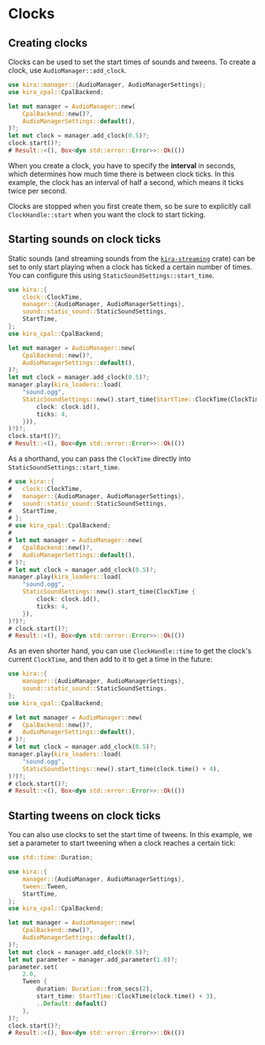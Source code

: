 # Clocks

## Creating clocks

Clocks can be used to set the start times of sounds and tweens. To create a
clock, use `AudioManager::add_clock`.

```rust ,no_run
use kira::manager::{AudioManager, AudioManagerSettings};
use kira_cpal::CpalBackend;

let mut manager = AudioManager::new(
	CpalBackend::new()?,
	AudioManagerSettings::default(),
)?;
let mut clock = manager.add_clock(0.5)?;
clock.start()?;
# Result::<(), Box<dyn std::error::Error>>::Ok(())
```

When you create a clock, you have to specify the **interval** in seconds, which
determines how much time there is between clock ticks. In this example, the
clock has an interval of half a second, which means it ticks twice per second.

Clocks are stopped when you first create them, so be sure to explicitly call
`ClockHandle::start` when you want the clock to start ticking.

## Starting sounds on clock ticks

Static sounds (and streaming sounds from the
[`kira-streaming`](https://crates.io/crates/kira-streaming) crate) can be set to
only start playing when a clock has ticked a certain number of times. You can
configure this using `StaticSoundSettings::start_time`.

```rust ,no_run
use kira::{
	clock::ClockTime,
	manager::{AudioManager, AudioManagerSettings},
	sound::static_sound::StaticSoundSettings,
	StartTime,
};
use kira_cpal::CpalBackend;

let mut manager = AudioManager::new(
	CpalBackend::new()?,
	AudioManagerSettings::default(),
)?;
let mut clock = manager.add_clock(0.5)?;
manager.play(kira_loaders::load(
	"sound.ogg",
	StaticSoundSettings::new().start_time(StartTime::ClockTime(ClockTime {
		clock: clock.id(),
		ticks: 4,
	})),
)?)?;
clock.start()?;
# Result::<(), Box<dyn std::error::Error>>::Ok(())
```

As a shorthand, you can pass the `ClockTime` directly into
`StaticSoundSettings::start_time`.

```rust ,no_run
# use kira::{
# 	clock::ClockTime,
# 	manager::{AudioManager, AudioManagerSettings},
# 	sound::static_sound::StaticSoundSettings,
# 	StartTime,
# };
# use kira_cpal::CpalBackend;
#
# let mut manager = AudioManager::new(
# 	CpalBackend::new()?,
# 	AudioManagerSettings::default(),
# )?;
# let mut clock = manager.add_clock(0.5)?;
manager.play(kira_loaders::load(
	"sound.ogg",
	StaticSoundSettings::new().start_time(ClockTime {
		clock: clock.id(),
		ticks: 4,
	}),
)?)?;
# clock.start()?;
# Result::<(), Box<dyn std::error::Error>>::Ok(())
```

As an even shorter hand, you can use `ClockHandle::time` to get the clock's
current `ClockTime`, and then add to it to get a time in the future:

```rust ,no_run
use kira::{
	manager::{AudioManager, AudioManagerSettings},
	sound::static_sound::StaticSoundSettings,
};
use kira_cpal::CpalBackend;

# let mut manager = AudioManager::new(
# 	CpalBackend::new()?,
# 	AudioManagerSettings::default(),
# )?;
# let mut clock = manager.add_clock(0.5)?;
manager.play(kira_loaders::load(
	"sound.ogg",
	StaticSoundSettings::new().start_time(clock.time() + 4),
)?)?;
# clock.start()?;
# Result::<(), Box<dyn std::error::Error>>::Ok(())
```

## Starting tweens on clock ticks

You can also use clocks to set the start time of tweens. In this example, we set
a parameter to start tweening when a clock reaches a certain tick:

```rust ,no_run
use std::time::Duration;

use kira::{
	manager::{AudioManager, AudioManagerSettings},
	tween::Tween,
	StartTime,
};
use kira_cpal::CpalBackend;

let mut manager = AudioManager::new(
	CpalBackend::new()?,
	AudioManagerSettings::default(),
)?;
let mut clock = manager.add_clock(0.5)?;
let mut parameter = manager.add_parameter(1.0)?;
parameter.set(
	2.0,
	Tween {
		duration: Duration::from_secs(2),
		start_time: StartTime::ClockTime(clock.time() + 3),
		..Default::default()
	},
)?;
clock.start()?;
# Result::<(), Box<dyn std::error::Error>>::Ok(())
```
